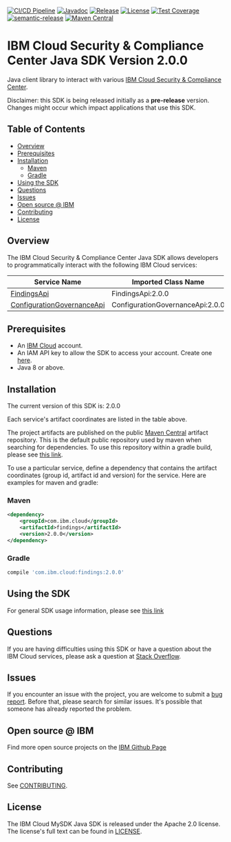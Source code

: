 [![CI/CD Pipeline](https://github.com/IBM/scc-java-sdk/actions/workflows/main.yaml/badge.svg)](https://github.com/IBM/scc-java-sdk/actions/workflows/main.yaml)
[![Javadoc](https://img.shields.io/static/v1?label=javadoc&message=latest&color=blue)](http://IBM.github.io/scc-java-sdk)
[![Release](https://img.shields.io/github/v/release/IBM/scc-java-sdk)](https://img.shields.io/github/v/release/IBM/scc-java-sdk)
[![License](https://img.shields.io/badge/License-Apache%202.0-blue.svg)](https://opensource.org/licenses/Apache-2.0)
[![Test Coverage](https://api.codeclimate.com/v1/badges/c01d10d1017a7fa7c8cb/test_coverage)](https://codeclimate.com/github/IBM/scc-java-sdk/test_coverage)
[![semantic-release](https://img.shields.io/badge/%20%20%F0%9F%93%A6%F0%9F%9A%80-semantic--release-e10079.svg)](https://github.com/semantic-release/semantic-release)
[![Maven Central](https://img.shields.io/maven-central/v/com.ibm.cloud/scc.svg?label=Maven%20Central)](https://search.maven.org/search?q=g:%22com.ibm.cloud%22%20AND%20a:%22scc%22)

# IBM Cloud Security & Compliance Center Java SDK Version 2.0.0
Java client library to interact with various [IBM Cloud Security & Compliance Center](https://cloud.ibm.com/docs?tab=api-docs&category=platform_services%2Csecurity).

Disclaimer: this SDK is being released initially as a **pre-release** version.
Changes might occur which impact applications that use this SDK.

## Table of Contents

<!--
  The TOC below is generated using the `markdown-toc` node package.

      https://github.com/jonschlinkert/markdown-toc

  You should regenerate the TOC after making changes to this file.

      npx markdown-toc --maxdepth 4 -i README.md
  -->

<!-- toc -->

- [Overview](#overview)
- [Prerequisites](#prerequisites)
- [Installation](#installation)
  * [Maven](#maven)
  * [Gradle](#gradle)
- [Using the SDK](#using-the-sdk)
- [Questions](#questions)
- [Issues](#issues)
- [Open source @ IBM](#open-source--ibm)
- [Contributing](#contributing)
- [License](#license)

<!-- tocstop -->

## Overview

The IBM Cloud Security & Compliance Center Java SDK allows developers to programmatically interact with the following IBM Cloud services:

Service Name | Imported Class Name
--- | ---
[FindingsApi](https://cloud.ibm.com/apidocs/security-compliance/findings) | FindingsApi:2.0.0
[ConfigurationGovernanceApi](https://cloud.ibm.com/apidocs/security-compliance/config) | ConfigurationGovernanceApi:2.0.0

## Prerequisites

[ibm-cloud-onboarding]: https://cloud.ibm.com/registration

* An [IBM Cloud][ibm-cloud-onboarding] account.
* An IAM API key to allow the SDK to access your account. Create one [here](https://cloud.ibm.com/iam/apikeys).
* Java 8 or above.

## Installation
The current version of this SDK is: 2.0.0

Each service's artifact coordinates are listed in the table above.

The project artifacts are published on the public [Maven Central](https://repo1.maven.org/maven2/)
artifact repository.  This is the default public repository used by maven when searching for dependencies.
To use this repository within a gradle build, please see
[this link](https://docs.gradle.org/current/userguide/declaring_repositories.html).

To use a particular service, define a dependency that contains the
artifact coordinates (group id, artifact id and version) for the service.
Here are examples for maven and gradle:

### Maven

```xml
<dependency>
    <groupId>com.ibm.cloud</groupId>
    <artifactId>findings</artifactId>
    <version>2.0.0</version>
</dependency>
```

### Gradle
```gradle
compile 'com.ibm.cloud:findings:2.0.0'
```

## Using the SDK
For general SDK usage information, please see [this link](https://github.com/IBM/ibm-cloud-sdk-common/blob/main/README.md)

## Questions

If you are having difficulties using this SDK or have a question about the IBM Cloud services,
please ask a question at
[Stack Overflow](http://stackoverflow.com/questions/ask?tags=ibm-cloud).

## Issues
If you encounter an issue with the project, you are welcome to submit a
[bug report](https://github.com/IBM/scc-java-sdk/issues).
Before that, please search for similar issues. It's possible that someone has already reported the problem.

## Open source @ IBM
Find more open source projects on the [IBM Github Page](http://ibm.github.io/)

## Contributing
See [CONTRIBUTING](CONTRIBUTING.md).

## License

The IBM Cloud MySDK Java SDK is released under the Apache 2.0 license.
The license's full text can be found in [LICENSE](LICENSE).
